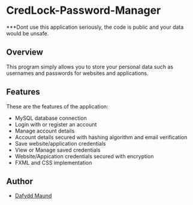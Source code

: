 # CredLock-Password-Manager

***Dont use this application seriously, the code is public and your data would be unsafe.

## Overview
This program simply allows you to store your personal data such as usernames and passwords for websites and applications.

## Features

These are the features of the application:
* MySQL database connection
* Login with or register an account
* Manage account details
* Account details secured with hashing algorithm and email verification
* Save website/application credentials
* View or Manage saved credentials
* Website/Appication credentials secured with encryption
* FXML and CSS implementation

## Author
* [Dafydd Maund](https://github.com/Stryzhh)
